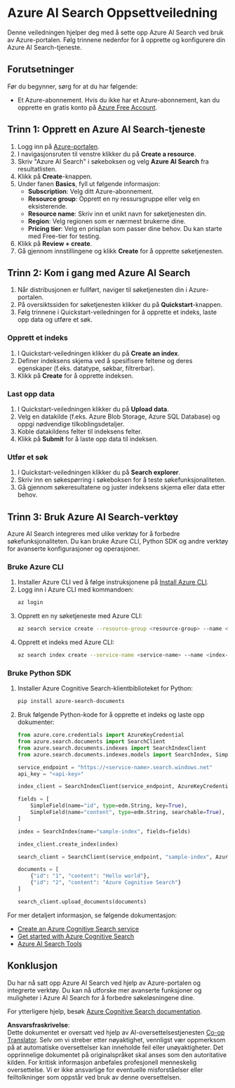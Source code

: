 <!--
CO_OP_TRANSLATOR_METADATA:
{
  "original_hash": "f0ce2d470f3efad6f8c7df376f416a4b",
  "translation_date": "2025-07-12T07:37:43+00:00",
  "source_file": "00-course-setup/AzureSearch.md",
  "language_code": "no"
}
-->
# Azure AI Search Oppsettveiledning

Denne veiledningen hjelper deg med å sette opp Azure AI Search ved bruk av Azure-portalen. Følg trinnene nedenfor for å opprette og konfigurere din Azure AI Search-tjeneste.

## Forutsetninger

Før du begynner, sørg for at du har følgende:

- Et Azure-abonnement. Hvis du ikke har et Azure-abonnement, kan du opprette en gratis konto på [Azure Free Account](https://azure.microsoft.com/free/?wt.mc_id=studentamb_258691).

## Trinn 1: Opprett en Azure AI Search-tjeneste

1. Logg inn på [Azure-portalen](https://portal.azure.com/?wt.mc_id=studentamb_258691).
2. I navigasjonsruten til venstre klikker du på **Create a resource**.
3. Skriv "Azure AI Search" i søkeboksen og velg **Azure AI Search** fra resultatlisten.
4. Klikk på **Create**-knappen.
5. Under fanen **Basics**, fyll ut følgende informasjon:
   - **Subscription**: Velg ditt Azure-abonnement.
   - **Resource group**: Opprett en ny ressursgruppe eller velg en eksisterende.
   - **Resource name**: Skriv inn et unikt navn for søketjenesten din.
   - **Region**: Velg regionen som er nærmest brukerne dine.
   - **Pricing tier**: Velg en prisplan som passer dine behov. Du kan starte med Free-tier for testing.
6. Klikk på **Review + create**.
7. Gå gjennom innstillingene og klikk **Create** for å opprette søketjenesten.

## Trinn 2: Kom i gang med Azure AI Search

1. Når distribusjonen er fullført, naviger til søketjenesten din i Azure-portalen.
2. På oversiktssiden for søketjenesten klikker du på **Quickstart**-knappen.
3. Følg trinnene i Quickstart-veiledningen for å opprette et indeks, laste opp data og utføre et søk.

### Opprett et indeks

1. I Quickstart-veiledningen klikker du på **Create an index**.
2. Definer indeksens skjema ved å spesifisere feltene og deres egenskaper (f.eks. datatype, søkbar, filtrerbar).
3. Klikk på **Create** for å opprette indeksen.

### Last opp data

1. I Quickstart-veiledningen klikker du på **Upload data**.
2. Velg en datakilde (f.eks. Azure Blob Storage, Azure SQL Database) og oppgi nødvendige tilkoblingsdetaljer.
3. Koble datakildens felter til indeksens felter.
4. Klikk på **Submit** for å laste opp data til indeksen.

### Utfør et søk

1. I Quickstart-veiledningen klikker du på **Search explorer**.
2. Skriv inn en søkespørring i søkeboksen for å teste søkefunksjonaliteten.
3. Gå gjennom søkeresultatene og juster indeksens skjema eller data etter behov.

## Trinn 3: Bruk Azure AI Search-verktøy

Azure AI Search integreres med ulike verktøy for å forbedre søkefunksjonaliteten. Du kan bruke Azure CLI, Python SDK og andre verktøy for avanserte konfigurasjoner og operasjoner.

### Bruke Azure CLI

1. Installer Azure CLI ved å følge instruksjonene på [Install Azure CLI](https://learn.microsoft.com/en-us/cli/azure/install-azure-cli?wt.mc_id=studentamb_258691).
2. Logg inn i Azure CLI med kommandoen:
   ```bash
   az login
   ```
3. Opprett en ny søketjeneste med Azure CLI:
   ```bash
   az search service create --resource-group <resource-group> --name <service-name> --sku Free
   ```
4. Opprett et indeks med Azure CLI:
   ```bash
   az search index create --service-name <service-name> --name <index-name> --fields "field1:type, field2:type"
   ```

### Bruke Python SDK

1. Installer Azure Cognitive Search-klientbiblioteket for Python:
   ```bash
   pip install azure-search-documents
   ```
2. Bruk følgende Python-kode for å opprette et indeks og laste opp dokumenter:
   ```python
   from azure.core.credentials import AzureKeyCredential
   from azure.search.documents import SearchClient
   from azure.search.documents.indexes import SearchIndexClient
   from azure.search.documents.indexes.models import SearchIndex, SimpleField, edm

   service_endpoint = "https://<service-name>.search.windows.net"
   api_key = "<api-key>"

   index_client = SearchIndexClient(service_endpoint, AzureKeyCredential(api_key))

   fields = [
       SimpleField(name="id", type=edm.String, key=True),
       SimpleField(name="content", type=edm.String, searchable=True),
   ]

   index = SearchIndex(name="sample-index", fields=fields)

   index_client.create_index(index)

   search_client = SearchClient(service_endpoint, "sample-index", AzureKeyCredential(api_key))

   documents = [
       {"id": "1", "content": "Hello world"},
       {"id": "2", "content": "Azure Cognitive Search"}
   ]

   search_client.upload_documents(documents)
   ```

For mer detaljert informasjon, se følgende dokumentasjon:

- [Create an Azure Cognitive Search service](https://learn.microsoft.com/en-us/azure/search/search-create-service-portal?wt.mc_id=studentamb_258691)
- [Get started with Azure Cognitive Search](https://learn.microsoft.com/en-us/azure/search/search-get-started-portal?wt.mc_id=studentamb_258691)
- [Azure AI Search Tools](https://learn.microsoft.com/en-us/azure/ai-services/agents/how-to/tools/azure-ai-search?tabs=azurecli%2Cpython&pivots=code-examples?wt.mc_id=studentamb_258691)

## Konklusjon

Du har nå satt opp Azure AI Search ved hjelp av Azure-portalen og integrerte verktøy. Du kan nå utforske mer avanserte funksjoner og muligheter i Azure AI Search for å forbedre søkeløsningene dine.

For ytterligere hjelp, besøk [Azure Cognitive Search documentation](https://learn.microsoft.com/en-us/azure/search/?wt.mc_id=studentamb_258691).

**Ansvarsfraskrivelse**:  
Dette dokumentet er oversatt ved hjelp av AI-oversettelsestjenesten [Co-op Translator](https://github.com/Azure/co-op-translator). Selv om vi streber etter nøyaktighet, vennligst vær oppmerksom på at automatiske oversettelser kan inneholde feil eller unøyaktigheter. Det opprinnelige dokumentet på originalspråket skal anses som den autoritative kilden. For kritisk informasjon anbefales profesjonell menneskelig oversettelse. Vi er ikke ansvarlige for eventuelle misforståelser eller feiltolkninger som oppstår ved bruk av denne oversettelsen.